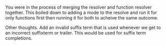 You were in the process of merging the resolver and function resolver together. 
This boiled down to adding a mode to the resolve and run it for only functions first
then running it for both to acheive the same outcome.

Other thoughts. Add an invalid suffix term that is used whenever we get to an incorrect
suffixterm or trailer. This would be used for suffix term completions.